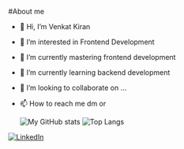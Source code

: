 #About me
- 👋 Hi, I’m Venkat Kiran
- 👀 I’m interested in Frontend Development 
- 🌱 I’m currently mastering frontend development
- 🌱 I’m currently learning backend development 
- 💞️ I’m looking to collaborate on ...
- 📫 How to reach me dm or 
   

  ![My GitHub stats](https://github-readme-stats.vercel.app/api?username=VenkatKiran326&show_icons=true&theme=radical)
  ![Top Langs](https://github-readme-stats.vercel.app/api/top-langs/?username=VenkatKiran326&layout=compact&theme=radical)

[![LinkedIn](https://www.linkedin.com/in/venkat-kiran-frontend)](https://www.linkedin.com/in/your-profile/)
<!--[![YouTube](https://img.shields.io/badge/YouTube-red?style=for-the-badge&logo=youtube)](https://www.youtube.com/your-channel) -->
<!--[![Medium](https://img.shields.io/badge/Medium-black?style=for-the-badge&logo=medium)](https://medium.com/@your-profile) -->



<!---
codebl00d/codebl00d is a ✨ special ✨ repository because its `README.md` (this file) appears on your GitHub profile.
You can click the Preview link to take a look at your changes.
--->
